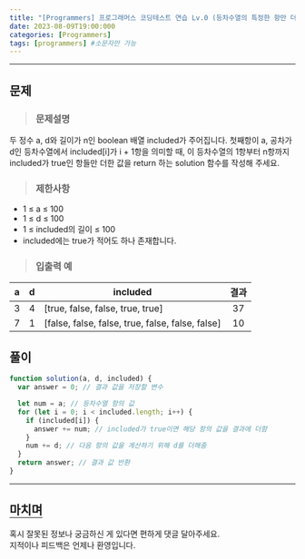 ```yaml
---
title: "[Programmers] 프로그래머스 코딩테스트 연습 Lv.0 (등차수열의 특정한 항만 더하기)"
date: 2023-08-09T19:00:000
categories: [Programmers]
tags: [programmers] #소문자만 가능
---
```


---

## <b>문제</b>

<h3><blockquote>문제설명
</blockquote></h3>

두 정수 a, d와 길이가 n인 boolean 배열 included가 주어집니다. 첫째항이 a, 공차가 d인 등차수열에서 included[i]가 i + 1항을 의미할 때, 이 등차수열의 1항부터 n항까지 included가 true인 항들만 더한 값을 return 하는 solution 함수를 작성해 주세요.

<h3><blockquote>제한사항
</blockquote></h3>

- 1 ≤ a ≤ 100
- 1 ≤ d ≤ 100
- 1 ≤ included의 길이 ≤ 100
- included에는 true가 적어도 하나 존재합니다.

<h3><blockquote>입출력 예
</blockquote></h3>

| a   |  d  | included                                         | 결과 |
| --- | :-: | ------------------------------------------------ | :--: |
| 3   |  4  | [true, false, false, true, true]                 |  37  |
| 7   |  1  | [false, false, false, true, false, false, false] |  10  |

## <b>풀이</b>

```js
function solution(a, d, included) {
  var answer = 0; // 결과 값을 저장할 변수

  let num = a; // 등차수열 항의 값
  for (let i = 0; i < included.length; i++) {
    if (included[i]) {
      answer += num; // included가 true이면 해당 항의 값을 결과에 더함
    }
    num += d; // 다음 항의 값을 계산하기 위해 d를 더해줌
  }
  return answer; // 결과 값 반환
}
```

---

## <b style="border-bottom:2px solid gray"><b>마치며</b></b>

<P>혹시 잘못된 정보나 궁금하신 게 있다면 편하게 댓글 달아주세요.<br/>
지적이나 피드백은 언제나 환영입니다.</p>
